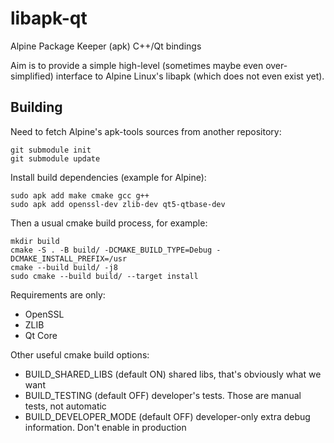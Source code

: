# libapk-qt

Alpine Package Keeper (apk) C++/Qt bindings

Aim is to provide a simple high-level
(sometimes maybe even over-simplified)
interface to Alpine Linux's libapk
(which does not even exist yet).

## Building

Need to fetch Alpine's apk-tools sources from another repository:

```
git submodule init
git submodule update
```

Install build dependencies (example for Alpine):
```
sudo apk add make cmake gcc g++
sudo apk add openssl-dev zlib-dev qt5-qtbase-dev
```

Then a usual cmake build process, for example:

```
mkdir build
cmake -S . -B build/ -DCMAKE_BUILD_TYPE=Debug -DCMAKE_INSTALL_PREFIX=/usr
cmake --build build/ -j8
sudo cmake --build build/ --target install
```

Requirements are only:

 * OpenSSL
 * ZLIB
 * Qt Core

Other useful cmake build options:

 * BUILD_SHARED_LIBS (default ON) shared libs, that's obviously what we want
 * BUILD_TESTING (default OFF) developer's tests. Those are manual tests, not automatic
 * BUILD_DEVELOPER_MODE (default OFF) developer-only extra debug information. Don't enable in production
